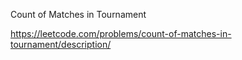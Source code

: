 Count of Matches in Tournament

https://leetcode.com/problems/count-of-matches-in-tournament/description/
